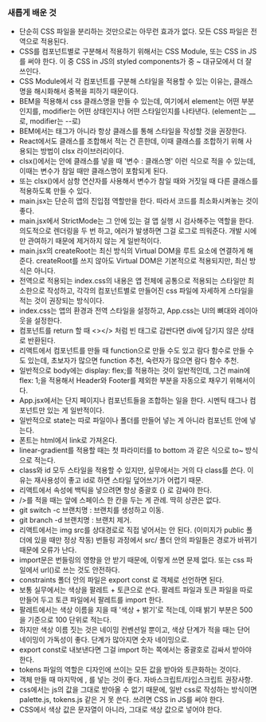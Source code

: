 ### 새롭게 배운 것

- 단순히 CSS 파일을 분리하는 것만으로는 아무런 효과가 없다. 모든 CSS 파일은 전역으로 적용된다.
- CSS를 컴포넌트별로 구분해서 적용하기 위해서는 CSS Module, 또는 CSS in JS를 써야 한다. 이 중 CSS in JS의 styled components가 중 ~ 대규모에서 더 잘 쓰인다.
- CSS Module에서 각 컴포넌트를 구분해 스타일을 적용할 수 있는 이유는, 클래스명을 해시화해서 중복을 피하기 때문이다.
- BEM을 적용해서 css 클래스명을 만들 수 있는데, 여기에서 element는 어떤 부분인지를, modifier는 어떤 상태인지나 어떤 스타일인지를 나타낸다. (element는 __로, modifier는 --로)
- BEM에서는 태그가 아니라 항상 클래스를 통해 스타일을 작성할 것을 권장한다.
- React에서도 클래스를 조합해서 적는 건 흔한데, 이때 클래스를 조합하기 위해 사용되는 방법이 clsx 라이브러리이다.
- clsx()에서는 안에 클래스를 넣을 때 '변수 : 클래스명' 이런 식으로 적을 수 있는데, 이때는 변수가 참일 때만 클래스명이 포함되게 된다.
- 또는 clsx()에서 삼항 연산자를 사용해서 변수가 참일 때와 거짓일 때 다른 클래스를 적용하도록 만들 수 있다.
- main.jsx는 단순히 앱의 진입점 역할만을 한다. 따라서 코드를 최소화시켜놓는 것이 좋다.
- main.jsx에서 StrictMode는 그 안에 있는 걸 앱 실행 시 검사해주는 역할을 한다. 의도적으로 렌더링을 두 번 하고, 에러가 발생하면 그걸 로그로 띄워준다. 개발 시에만 관여하기 때문에 제거하지 않는 게 일반적이다.
- main.jsx의 createRoot는 최신 방식의 Virtual DOM을 루트 요소에 연결하게 해준다. createRoot를 쓰지 않아도 Virtual DOM은 기본적으로 적용되지만, 최신 방식은 아니다.
- 전역으로 적용되는 index.css의 내용은 앱 전체에 공통으로 적용되는 스타일만 최소한으로 작성하고, 각각의 컴포넌트별로 만들어진 css 파일에 자세하게 스타일을 적는 것이 권장되는 방식이다.
- index.css는 앱의 환경과 전역 스타일을 설정하고, App.css는 UI의 뼈대와 레이아웃을 설정한다.
- 컴포넌트를 return 할 때 <></> 처럼 빈 태그로 감싼다면 div에 담기지 않은 상태로 반환된다.
- 리액트에서 컴포넌트를 만들 때 function으로 만들 수도 있고 람다 함수로 만들 수도 있는데, 초보자가 많으면 function 추천, 숙련자가 많으면 람다 함수 추천.
- 일반적으로 body에는 display: flex;를 적용하는 것이 일반적인데, 그건 main에 flex: 1;을 적용해서 Header와 Footer를 제외한 부분을 자동으로 채우기 위해서이다.
- App.jsx에서는 단지 페이지나 컴포넌트들을 조합하는 일을 한다. 시멘틱 태그나 컴포넌트만 있는 게 일반적이다.
- 일반적으로 state는 따로 파일이나 폴더를 만들어 넣는 게 아니라 컴포넌트 안에 넣는다.
- 폰트는 html에서 link로 가져온다.
- linear-gradient를 적용할 때는 첫 파라미터를 to bottom 과 같은 식으로 to~ 방식으로 적는다.
- class와 id 모두 스타일을 적용할 수 있지만, 실무에서는 거의 다 class를 쓴다. 이유는 재사용성이 좋고 id로 하면 스타일 덮어쓰기가 어렵기 때문.
- 리액트에서 속성에 백틱을 넣으려면 항상 중괄호 {} 로 감싸야 한다.
- />를 적을 때는 앞에 스페이스 한 칸을 두는 게 관례. 딱히 상관은 없다.
- git switch -c 브랜치명 : 브랜치를 생성하고 이동.
- git branch -d 브랜치명 : 브랜치 제거.
- 리액트에서는 img src를 상대경로로 직접 넣어서는 안 된다. (이미지가 public 폴더에 있을 때만 정상 작동) 번들링 과정에서 src/ 폴더 안의 파일들은 경로가 바뀌기 때문에 오류가 난다.
- import문은 번들링의 영향을 안 받기 때문에, 이렇게 쓰면 문제 없다. 또는 css 파일에서 url()로 쓰는 것도 안전하다.
- constraints 폴더 안의 파일은 export const 로 객체로 선언하면 된다.
- 보통 실무에서는 색상을 팔레트 + 토큰으로 쓴다. 팔레트 파일과 토큰 파일을 따로 만들어 두고 토큰 파일에서 팔레트를 import 한다.
- 팔레트에서는 색상 이름을 지을 때 '색상 + 밝기'로 적는데, 이때 밝기 부분은 500을 기준으로 100 단위로 적는다.
- 하지만 색상 이름 짓는 것은 네이밍 컨벤션일 뿐이고, 색상 단계가 적을 때는 단어 네이밍이 가독성이 좋다. 단계가 많아지면 숫자 네이밍으로.
- export const로 내보낸다면 그걸 import 하는 쪽에서는 중괄호로 감싸서 받아야 한다.
- tokens 파일의 역할은 디자인에 쓰이는 모든 값을 받아와 토큰화하는 것이다.
- 객체 만들 때 마지막에 , 를 넣는 것이 좋다. 자바스크립트/타입스크립트 권장사항.
- css에서는 js의 값을 그대로 받아올 수 없기 때문에, 일반 css로 작성하는 방식이면 palette.js, tokens.js 같은 거 못 쓴다. 쓰려면 CSS in JS를 써야 한다.
- CSS에서 색상 값은 문자열이 아니라, 그대로 색상 값으로 넣어야 한다.